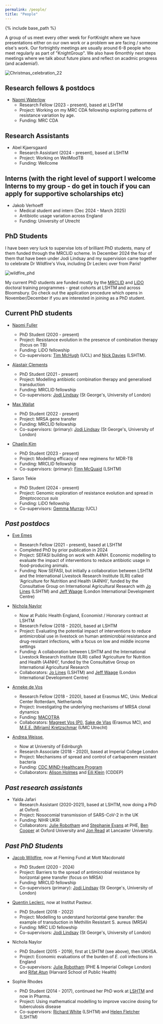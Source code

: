 ```yaml
---
permalink: /people/
title: "People"
---
```


{% include base_path %}

A group of us meet every other week for FortKnight where we have presentations either on our own work or a problem we are facing / someone else's work. Our fortnightly meetings are usually around 6-8 people who meet regularly as part of "KnightGroup". We also have 6monthly next steps meetings where we talk about future plans and reflect on acadmic progress (and academia!). 

![Christmas_celebration_22](/images/22_christmas.jpeg)

## Research fellows & postdocs

* [Naomi Waterlow](https://www.lshtm.ac.uk/aboutus/people/waterlow.naomi)
    * Research Fellow (2023 - present), based at LSHTM
    * Project: Working on my MRC CDA fellowship exploring patterns of resistance variation by age. 
    * Funding: MRC CDA
 
## Research Assistants

* Abel Kjaersgaard
    * Research Assistant (2024 - present), based at LSHTM
    * Project: Working on WellModTB 
    * Funding: Wellcome

## Interns (with the right level of support I welcome Interns to my group - do get in touch if you can apply for supportive scholarships etc)

* Jakob Verhoeff
     * Medical student and intern (Dec 2024 - March 2025)
     * Antibiotic usage variation across England
     * Funding: University of Utrecht
    
## PhD Students

I have been very luck to supervise lots of brilliant PhD students, many of them funded through the MRCLID scheme. In December 2024 the four of them that have been under Jodi Lindsay and my supervision came together to celebrate Dr Wildfire's Viva, including Dr Leclerc over from Paris! 

![wildfire_phd](/images/mrclid_PhD.jpeg)

My current PhD students are funded mostly by the [MRCLID](https://mrc-lid.lshtm.ac.uk/) and [LiDO](https://www.lido-dtp.ac.uk/) doctoral training programmes - great cohorts at LSHTM and across Bloomsbury. Do check out the application procedure which opens in November/December if you are interested in joining as a PhD student. 

## Current PhD students
  
* [Naomi Fuller](https://www.lshtm.ac.uk/aboutus/people/fuller.naomi)
    * PhD Student (2020 - present) 
    * Project: Resistance evolution in the presence of combination therapy (focus on TB)
    * Funding: LiDO fellowship
    * Co-supervisors: [Tim McHugh](https://www.ucl.ac.uk/tb/people/professor-tim-mchugh) (UCL) and [Nick Davies](https://www.lshtm.ac.uk/aboutus/people/davies.nicholas) (LSHTM). 

* [Alastair Clements](https://www.lshtm.ac.uk/aboutus/people/clements.alastair)
    * PhD Student (2021 - present) 
    * Project: Modelling antibiotic combination therapy and generalised transduction  
    * Funding: MRCLID fellowship
    * Co-supervisors: [Jodi Lindsay](https://www.sgul.ac.uk/research-profiles-a-z/jodi-lindsay) (St George's, University of London)

 * [Max Wallat](https://www.linkedin.com/in/maximilian-wallat-406789224/?originalSubdomain=uk)
    * PhD Student (2022 - present) 
    * Project: MRSA gene transfer
    * Funding: MRCLID fellowship
    * Co-supervisors: (primary): [Jodi Lindsay](https://www.sgul.ac.uk/research-profiles-a-z/jodi-lindsay) (St George's, University of London)
  
 * [Chaelin Kim](https://www.lshtm.ac.uk/aboutus/people/kim.chaelin)
    * PhD Student (2023 - present) 
    * Project: Modelling efficacy of new regimens for MDR-TB
    * Funding: MRCLID fellowship
    * Co-supervisors: (primary): [Finn McQuaid](https://www.lshtm.ac.uk/aboutus/people/mcquaid.finn) (LSHTM)

* Saron Tekie
    * PhD Student (2024 - present) 
    * Project: Genomic exploration of resistance evolution and spread in *Streptococcus suis*
    * Funding: LiDO fellowship
    * Co-supervisors: [Gemma Murray](https://sites.google.com/view/gemmamurray) (UCL)

## *Past postdocs*

* [Eve Emes](https://www.lshtm.ac.uk/aboutus/people/emes.eve)
    * Research Fellow (2021 - present), based at LSHTM
    * Completed PhD by prior publication in 2024
    * Project: SEFASI building on work with A4NH. Economic modelling to evaluate the impact of interventions to reduce antibiotic usage in food-producing animals. 
    * Funding: Now SEFASI, but initially a collaboration between LSHTM and the International Livestock Research Institute (ILRI) called ‘Agriculture for Nutrition and Health (A4NH)’, funded by the Consultative Group on International Agricultural Research with [Jo Lines](https://www.lshtm.ac.uk/aboutus/people/lines.jo) (LSHTM) and [Jeff Waage](https://www.soas.ac.uk/staff/staff58054.php) (London International Development Centre) 

* [Nichola Naylor](https://www.lshtm.ac.uk/aboutus/people/naylor.nichola)
    * Now at Public Health England, Economist / Honorary contract at LSHTM 
    * Research Fellow (2018 - 2020), based at LSHTM 
    * Project: Evaluating the potential impact of interventions to reduce antimicrobial use in livestock on human antimicrobial resistance and drug-resistant infections, with a focus on low and middle income settings
    * Funding: A collaboration between LSHTM and the International Livestock Research Institute (ILRI) called ‘Agriculture for Nutrition and Health (A4NH)’, funded by the Consultative Group on International Agricultural Research
    * Collaborators: [Jo Lines](https://www.lshtm.ac.uk/aboutus/people/lines.jo) (LSHTM) and [Jeff Waage](https://www.soas.ac.uk/staff/staff58054.php) (London International Development Centre) 

* [Anneke de Vos](https://www.researchgate.net/profile/Anneke_De_Vos2)
    * Research Fellow (2018 - 2020), based at Erasmus MC, Univ. Medical Center Rotterdam, Netherlands
    * Project: Investigating the underlying mechanisms of MRSA clonal dynamics
    * Funding: [MACOTRA](https://www.jpiamr.eu/supportedprojects/third-joint-callresult/)
    * Collaborators: [Magreet Vos (PI)](http://www.safety-and-security.nl/people/profdr-margreet-vos), [Sake de Vlas](https://scholar.google.com/citations?user=MeqoQ4QAAAAJ&hl=en) (Erasmus MC),  and [M.E.E. (Mirjam) Kretzschmar](https://www.umcutrecht.nl/en/Research/Researchers/Kretzschmar-Mirjam-MEE) (UMC Utrecht) 
    
 * [Andrea Weisse](https://www.research.ed.ac.uk/en/persons/andrea-weisse), 
    * Now at University of Edinburgh 
    * Research Associate (2018 - 2020), based at Imperial College London
    * Project: Mechanisms of spread and control of carbapenem resistant bacteria
    * Funding: [CDC MIND-Healthcare Program](https://www.cdc.gov/hai/research/MIND-Healthcare.html)
    * Collaborators: [Alison Holmes](https://www.imperial.ac.uk/people/alison.holmes) and [Eili Klein](https://cddep.org/profile/eili-klein/) (CDDEP)

## *Past research assistants*
* Yalda Jafari 
    * Research Assistant (2020-2021), based at LSHTM, now doing a PhD at Oxford.
    * Project: Nosocomial transmission of SARS-CoV-2 in the UK 
    * Funding: NIHR UKRI
    * Collaborators: [Julie Robotham](http://www.imperial.ac.uk/people/j.robotham) and [Stephanie Evans](https://www.linkedin.com/in/stephanie-evans-98126a5a/?originalSubdomain=uk) at PHE, [Ben Cooper](https://www.ndm.ox.ac.uk/team/ben-cooper) at Oxford University and [Jon Read](https://www.lancaster.ac.uk/people-profiles/jonathan-read) at Lancaster University. 


## *Past PhD Students*

* [Jacob Wildfire](https://www.lshtm.ac.uk/aboutus/people/wildfire.jacob), now at Fleming Fund at Mott Macdonald
    * PhD Student (2020 - 2024) 
    * Project: Barriers to the spread of antimicrobial resistance by horizontal gene transfer (focus on MRSA)
    * Funding: MRCLID fellowship
    * Co-supervisors (primary): [Jodi Lindsay](https://www.sgul.ac.uk/research-profiles-a-z/jodi-lindsay) (St George's, University of London)

* [Quentin Leclerc](https://qleclerc.netlify.com/#about), now at Institut Pasteur. 
    * PhD Student (2018 - 2022) 
    * Project: Modelling to understand horizontal gene transfer: the example of transduction in Methillin Resistant S. aureus (MRSA) 
    * Funding: MRC LID fellowship
    * Co-supervisors: [Jodi Lindsay](https://www.sgul.ac.uk/research-profiles-a-z/jodi-lindsay) (St George's, University of London)

* Nichola Naylor
    * PhD Student (2015 - 2019), first at LSHTM (see above), then UKHSA.
    * Project: Economic evaluations of the burden of *E. coli* infections in England
    * Co-supervisors: [Julie Robotham](http://www.imperial.ac.uk/people/j.robotham) (PHE & Imperial College London) and [Rifat Atun](https://www.hsph.harvard.edu/rifat-atun/) (Harvard School of Public Health) 

* Sophie Rhodes
    * PhD Student (2014 - 2017), continued her PhD work at [LSHTM](https://www.lshtm.ac.uk/aboutus/people/rhodes.sophie) and now in Pharma.
    * Project: Using mathematical modelling to improve vaccine dosing for tuberculosis disease
    * Co-supervisors: [Richard White](https://www.lshtm.ac.uk/aboutus/people/white.richard) (LSHTM) and [Helen Fletcher](https://www.lshtm.ac.uk/aboutus/people/fletcher.helen) (LSHTM) 
